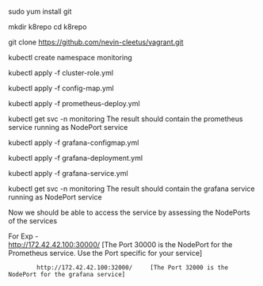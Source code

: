 

sudo yum install git

mkdir k8repo
cd k8repo

git clone https://github.com/nevin-cleetus/vagrant.git


kubectl create namespace monitoring

kubectl apply -f cluster-role.yml 

kubectl apply -f  config-map.yml

kubectl apply -f prometheus-deploy.yml


kubectl get svc -n monitoring
The result should contain the prometheus service running as NodePort service 


kubectl apply -f grafana-configmap.yml

kubectl apply -f grafana-deployment.yml 

kubectl apply -f grafana-service.yml 

kubectl get svc -n monitoring
The result should contain the grafana service running as NodePort service 

Now we should be able to access the service by assessing the NodePorts of the services

For Exp -  
            http://172.42.42.100:30000/     [The Port 30000 is the NodePort for the Prometheus service. Use the Port specific for your service]
           
            http://172.42.42.100:32000/     [The Port 32000 is the NodePort for the grafana service]
           
